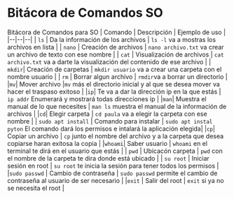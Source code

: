 # Bitácora de Comandos SO
Bitácora de Comandos para SO
| Comando | Descripción | Ejemplo de uso |
|--|--|--|
| `ls`  | Da la información de los archivos | `ls -l` va a mostras los archivos en lista |
| `nano` | Creación de archivos | `nano archivo.txt` va crear un archivo de texto con ese nombre |
| `cat` | Visualización de archivos | `cat archivo.txt` va a darte la visualización del contenido de ese archivo |
| `mkdir`| Creación de carpetas |  `mkdir usuario` va a crear una carpeta con el nombre usuario |
| `rm` | Borrar algun archivo | `rmdir`va a borrar un directorio |
|`mv`| Mover archivo |`mv` más el directorio inicial y al que se desea mover va hacer el traspaso exitoso |
|`ip`| Te va a dar la dirección ip en la que estás | `ip addr` Enumerará y mostrará todas direcciones ip |
|`man`| Muestra el manual de lo que necesites | `man ls` muestra el manual de la información de archivos |
|`cd`| Elegir carpeta | `cd paula` va a elegir la carpeta con ese nombre |
| `sudo apt install` | Comando para instalar | `sudo apt instal pyton` El comando dará los permisos e intalará la aplicación elegida|
|`cp`| Copiar un archivo | `cp` junto el nombre del archivo y a la carpeta que desea copiarse haran exitosa la copia |
|`whoami`| Saber usuario | `whoami` en el terminal te dirá en el usuario que estás |
| `pwd` | Ubicacón carpeta | `pwd` con el nombre de la carpeta te dira donde está ubicado |
| `su root` | Iniciar sesión en root | `su root` te inicia la sesión para tener todos los permisos |
|`sudo passwd` | Cambio de contraseña | `sudo passwd` permite el cambio de contraseña al usuario de ser necesario |
|`exit` | Salir del root | `exit` si ya no se necesita el root |


